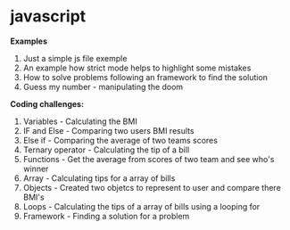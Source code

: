 # javascript

**Examples**

1. Just a simple js file exemple
2. An example how strict mode helps to highlight some mistakes
3. How to solve problems following an framework to find the solution
4. Guess my number - manipulating the doom

**Coding challenges:**

1. Variables - Calculating the BMI
2. IF and Else - Comparing two users BMI results
3. Else if - Comparing the average of two teams scores
4. Ternary operator - Calculating the tip of a bill
5. Functions - Get the average from scores of two team and see who's winner
6. Array - Calculating tips for a array of bills
7. Objects - Created two objetcs to represent to user and compare there BMI's
8. Loops - Calculating the tips of a array of bills using a looping for
9. Framework - Finding a solution for a problem
